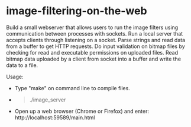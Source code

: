 # image-filtering-on-the-web
Build a small webserver that allows users to run the image filters using communication between processes with sockets.
Run a local server that accepts clients through listening on a socket.
Parse strings and read data from a buffer to get HTTP requests.
Do input validation on bitmap files by checking for read and executable permissions on uploaded files.
Read bitmap data uploaded by a client from socket into a buffer and write the data to a file.

Usage:
- Type "make" on command line to compile files.
- > ./image_server
- Open up a web browser (Chrome or Firefox) and enter: http://localhost:59589/main.html
